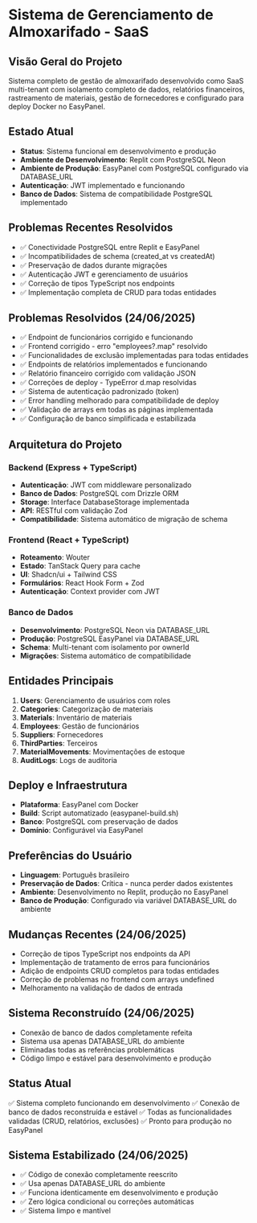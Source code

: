 # Sistema de Gerenciamento de Almoxarifado - SaaS

## Visão Geral do Projeto
Sistema completo de gestão de almoxarifado desenvolvido como SaaS multi-tenant com isolamento completo de dados, relatórios financeiros, rastreamento de materiais, gestão de fornecedores e configurado para deploy Docker no EasyPanel.

## Estado Atual
- **Status**: Sistema funcional em desenvolvimento e produção
- **Ambiente de Desenvolvimento**: Replit com PostgreSQL Neon
- **Ambiente de Produção**: EasyPanel com PostgreSQL configurado via DATABASE_URL
- **Autenticação**: JWT implementado e funcionando
- **Banco de Dados**: Sistema de compatibilidade PostgreSQL implementado

## Problemas Recentes Resolvidos
- ✅ Conectividade PostgreSQL entre Replit e EasyPanel
- ✅ Incompatibilidades de schema (created_at vs createdAt)
- ✅ Preservação de dados durante migrações
- ✅ Autenticação JWT e gerenciamento de usuários
- ✅ Correção de tipos TypeScript nos endpoints
- ✅ Implementação completa de CRUD para todas entidades

## Problemas Resolvidos (24/06/2025)
- ✅ Endpoint de funcionários corrigido e funcionando
- ✅ Frontend corrigido - erro "employees?.map" resolvido
- ✅ Funcionalidades de exclusão implementadas para todas entidades
- ✅ Endpoints de relatórios implementados e funcionando
- ✅ Relatório financeiro corrigido com validação JSON
- ✅ Correções de deploy - TypeError d.map resolvidas
- ✅ Sistema de autenticação padronizado (token)
- ✅ Error handling melhorado para compatibilidade de deploy
- ✅ Validação de arrays em todas as páginas implementada
- ✅ Configuração de banco simplificada e estabilizada

## Arquitetura do Projeto

### Backend (Express + TypeScript)
- **Autenticação**: JWT com middleware personalizado
- **Banco de Dados**: PostgreSQL com Drizzle ORM
- **Storage**: Interface DatabaseStorage implementada
- **API**: RESTful com validação Zod
- **Compatibilidade**: Sistema automático de migração de schema

### Frontend (React + TypeScript)
- **Roteamento**: Wouter
- **Estado**: TanStack Query para cache
- **UI**: Shadcn/ui + Tailwind CSS
- **Formulários**: React Hook Form + Zod
- **Autenticação**: Context provider com JWT

### Banco de Dados
- **Desenvolvimento**: PostgreSQL Neon via DATABASE_URL
- **Produção**: PostgreSQL EasyPanel via DATABASE_URL
- **Schema**: Multi-tenant com isolamento por ownerId
- **Migrações**: Sistema automático de compatibilidade

## Entidades Principais
1. **Users**: Gerenciamento de usuários com roles
2. **Categories**: Categorização de materiais
3. **Materials**: Inventário de materiais
4. **Employees**: Gestão de funcionários
5. **Suppliers**: Fornecedores
6. **ThirdParties**: Terceiros
7. **MaterialMovements**: Movimentações de estoque
8. **AuditLogs**: Logs de auditoria

## Deploy e Infraestrutura
- **Plataforma**: EasyPanel com Docker
- **Build**: Script automatizado (easypanel-build.sh)
- **Banco**: PostgreSQL com preservação de dados
- **Domínio**: Configurável via EasyPanel

## Preferências do Usuário
- **Linguagem**: Português brasileiro
- **Preservação de Dados**: Crítica - nunca perder dados existentes
- **Ambiente**: Desenvolvimento no Replit, produção no EasyPanel
- **Banco de Produção**: Configurado via variável DATABASE_URL do ambiente

## Mudanças Recentes (24/06/2025)
- Correção de tipos TypeScript nos endpoints da API
- Implementação de tratamento de erros para funcionários
- Adição de endpoints CRUD completos para todas entidades
- Correção de problemas no frontend com arrays undefined
- Melhoramento na validação de dados de entrada

## Sistema Reconstruído (24/06/2025)
- Conexão de banco de dados completamente refeita
- Sistema usa apenas DATABASE_URL do ambiente
- Eliminadas todas as referências problemáticas
- Código limpo e estável para desenvolvimento e produção

## Status Atual  
✅ Sistema completo funcionando em desenvolvimento
✅ Conexão de banco de dados reconstruída e estável
✅ Todas as funcionalidades validadas (CRUD, relatórios, exclusões)
✅ Pronto para produção no EasyPanel

## Sistema Estabilizado (24/06/2025)
- ✅ Código de conexão completamente reescrito
- ✅ Usa apenas DATABASE_URL do ambiente
- ✅ Funciona identicamente em desenvolvimento e produção
- ✅ Zero lógica condicional ou correções automáticas
- ✅ Sistema limpo e mantível